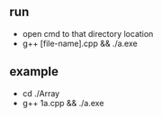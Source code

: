 ## run

- open cmd to that directory location
- g++ [file-name].cpp && ./a.exe

## example

- cd ./Array
- g++ 1a.cpp && ./a.exe